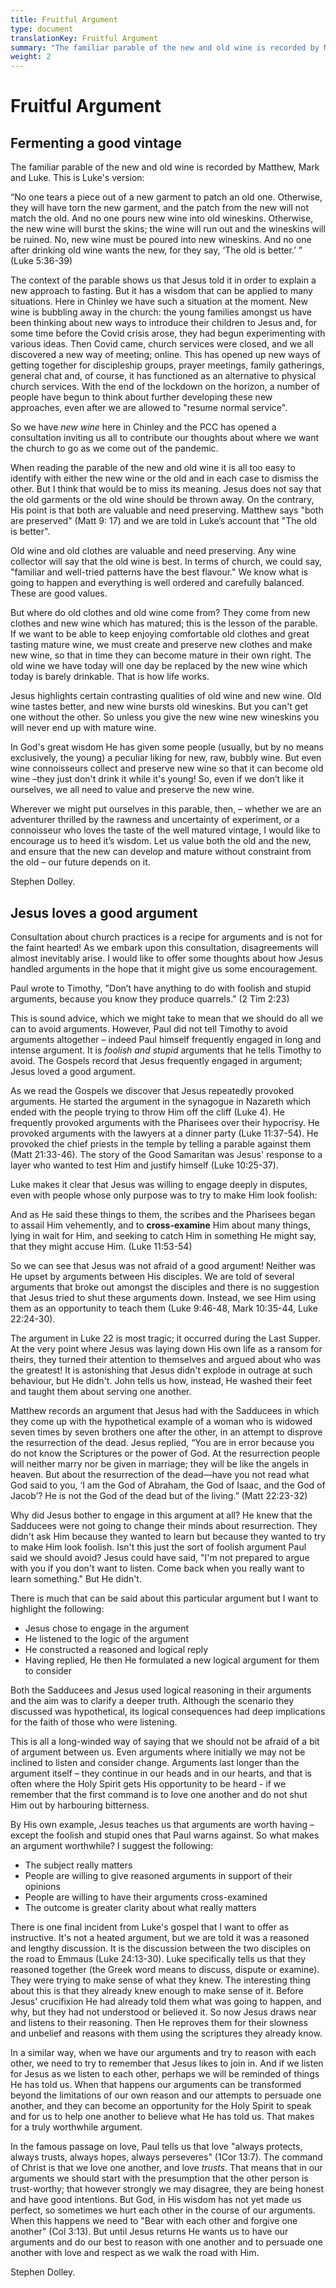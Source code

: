 ```yaml
---
title: Fruitful Argument
type: document
translationKey: Fruitful Argument
summary: "The familiar parable of the new and old wine is recorded by Matthew, Mark and Luke. This is Luke's version:"
weight: 2
---
```

# Fruitful Argument

## Fermenting a good vintage

The familiar parable of the new and old wine is recorded by Matthew, Mark and Luke. This is Luke's version:

“No one tears a piece out of a new garment to patch an old one. Otherwise, they will have torn the new garment, and the patch from the new will not match the old. And no one pours new wine into old wineskins. Otherwise, the new wine will burst the skins; the wine will run out and the wineskins will be ruined. No, new wine must be poured into new wineskins. And no one after drinking old wine wants the new, for they say, ‘The old is better.’ ” (Luke 5:36-39)

The context of the parable shows us that Jesus told it in order to explain a new approach to fasting. But it has a wisdom that can be applied to many situations. Here in Chinley we have such a situation at the moment. New wine is bubbling away in the church: the young families amongst us have been thinking about new ways to introduce their children to Jesus and, for some time before the Covid crisis arose, they had begun experimenting with various ideas. Then Covid came, church services were closed, and we all discovered a new way of meeting; online. This has opened up new ways of getting together for discipleship groups, prayer meetings, family gatherings, general chat and, of course, it has functioned as an alternative to physical church services. With the end of the lockdown on the horizon, a number of people have begun to think about further developing these new approaches, even after we are allowed to "resume normal service".

So we have *new wine* here in Chinley and the PCC has opened a consultation inviting us all to contribute our thoughts about where we want the church to go as we come out of the pandemic.

When reading the parable of the new and old wine it is all too easy to identify with either the new wine or the old and in each case to dismiss the other. But I think that would be to miss its meaning. Jesus does not say that the old garments or the old wine should be thrown away. On the contrary, His point is that both are valuable and need preserving. Matthew says "both are preserved" (Matt 9: 17) and we are told in Luke’s account that "The old is better".

Old wine and old clothes are valuable and need preserving. Any wine collector will say that the old wine is best. In terms of church, we could say, "familiar and well-tried patterns have the best flavour." We know what is going to happen and everything is well ordered and carefully balanced. These are good values.

But where do old clothes and old wine come from? They come from new clothes and new wine which has matured; this is the lesson of the parable. If we want to be able to keep enjoying comfortable old clothes and great tasting mature wine, we must create and preserve new clothes and make new wine, so that in time they can become mature in their own right. The old wine we have today will one day be replaced by the new wine which today is barely drinkable. That is how life works.

Jesus highlights certain contrasting qualities of old wine and new wine. Old wine tastes better, and new wine bursts old wineskins. But you can't get one without the other. So unless you give the new wine new wineskins you will never end up with mature wine.

In God's great wisdom He has given some people (usually, but by no means exclusively, the young) a peculiar liking for new, raw, bubbly wine. But even wine connoisseurs collect and preserve new wine so that it can become old wine –they just don't drink it while it's young! So, even if we don’t like it ourselves, we all need to value and preserve the new wine.

Wherever we might put ourselves in this parable, then, – whether we are an adventurer thrilled by the rawness and uncertainty of experiment, or a connoisseur who loves the taste of the well matured vintage, I would like to encourage us to heed it’s wisdom. Let us value both the old and the new, and ensure that the new can develop and mature without constraint from the old – our future depends on it.

Stephen Dolley.

## Jesus loves a good argument

Consultation about church practices is a recipe for arguments and is not for the faint hearted! As we embark upon this consultation, disagreements will almost inevitably arise. I would like to offer some thoughts about how Jesus handled arguments in the hope that it might give us some encouragement.

Paul wrote to Timothy, "Don’t have anything to do with foolish and stupid arguments, because you know they produce quarrels." (2 Tim 2:23)

This is sound advice, which we might take to mean that we should do all we can to avoid arguments. However, Paul did not tell Timothy to avoid arguments altogether – indeed Paul himself frequently engaged in long and intense argument. It is *foolish and stupid* arguments that he tells Timothy to avoid. The Gospels record that Jesus frequently engaged in argument; Jesus loved a good argument.

As we read the Gospels we discover that Jesus repeatedly provoked arguments. He started the argument in the synagogue in Nazareth which ended with the people trying to throw Him off the cliff (Luke 4). He frequently provoked arguments with the Pharisees over their hypocrisy. He provoked arguments with the lawyers at a dinner party (Luke 11:37-54). He provoked the chief priests in the temple by telling a parable against them (Matt 21:33-46). The story of the Good Samaritan was Jesus' response to a layer who wanted to test Him and justify himself (Luke 10:25-37).

Luke makes it clear that Jesus was willing to engage deeply in disputes, even with people whose only purpose was to try to make Him look foolish:

And as He said these things to them, the scribes and the Pharisees began to assail Him vehemently, and to **cross-examine** Him about many things, lying in wait for Him, and seeking to catch Him in something He might say, that they might accuse Him. (Luke 11:53-54)

So we can see that Jesus was not afraid of a good argument! Neither was He upset by arguments between His disciples. We are told of several arguments that broke out amongst the disciples and there is no suggestion that Jesus tried to shut these arguments down. Instead, we see Him using them as an opportunity to teach them (Luke 9:46-48, Mark 10:35-44, Luke 22:24-30).

The argument in Luke 22 is most tragic; it occurred during the Last Supper. At the very point where Jesus was laying down His own life as a ransom for theirs, they turned their attention to themselves and argued about who was the greatest! It is astonishing that Jesus didn't explode in outrage at such behaviour, but He didn't. John tells us how, instead, He washed their feet and taught them about serving one another.

Matthew records an argument that Jesus had with the Sadducees in which they come up with the hypothetical example of a woman who is widowed seven times by seven brothers one after the other, in an attempt to disprove the resurrection of the dead. Jesus replied, “You are in error because you do not know the Scriptures or the power of God. At the resurrection people will neither marry nor be given in marriage; they will be like the angels in heaven. But about the resurrection of the dead—have you not read what God said to you, ‘I am the God of Abraham, the God of Isaac, and the God of Jacob’? He is not the God of the dead but of the living.” (Matt 22:23-32)

Why did Jesus bother to engage in this argument at all? He knew that the Sadducees were not going to change their minds about resurrection. They didn't ask Him because they wanted to learn but because they wanted to try to make Him look foolish. Isn't this just the sort of foolish argument Paul said we should avoid? Jesus could have said, "I'm not prepared to argue with you if you don't want to listen. Come back when you really want to learn something." But He didn't.

There is much that can be said about this particular argument but I want to highlight the following:

-   Jesus chose to engage in the argument
-   He listened to the logic of the argument
-   He constructed a reasoned and logical reply
-   Having replied, He then He formulated a new logical argument for them to consider

Both the Sadducees and Jesus used logical reasoning in their arguments and the aim was to clarify a deeper truth. Although the scenario they discussed was hypothetical, its logical consequences had deep implications for the faith of those who were listening.

This is all a long-winded way of saying that we should not be afraid of a bit of argument between us. Even arguments where initially we may not be inclined to listen and consider change. Arguments last longer than the argument itself – they continue in our heads and in our hearts, and that is often where the Holy Spirit gets His opportunity to be heard - if we remember that the first command is to love one another and do not shut Him out by harbouring bitterness.

By His own example, Jesus teaches us that arguments are worth having – except the foolish and stupid ones that Paul warns against. So what makes an argument worthwhile? I suggest the following:

-   The subject really matters
-   People are willing to give reasoned arguments in support of their opinions
-   People are willing to have their arguments cross-examined
-   The outcome is greater clarity about what really matters

There is one final incident from Luke's gospel that I want to offer as instructive. It's not a heated argument, but we are told it was a reasoned and lengthy discussion. It is the discussion between the two disciples on the road to Emmaus (Luke 24:13-30). Luke specifically tells us that they reasoned together (the Greek word means to discuss, dispute or examine). They were trying to make sense of what they knew. The interesting thing about this is that they already knew enough to make sense of it. Before Jesus' crucifixion He had already told them what was going to happen, and why, but they had not understood or believed it. So now Jesus draws near and listens to their reasoning. Then He reproves them for their slowness and unbelief and reasons with them using the scriptures they already know.

In a similar way, when we have our arguments and try to reason with each other, we need to try to remember that Jesus likes to join in. And if we listen for Jesus as we listen to each other, perhaps we will be reminded of things He has told us. When that happens our arguments can be transformed beyond the limitations of our own reason and our attempts to persuade one another, and they can become an opportunity for the Holy Spirit to speak and for us to help one another to believe what He has told us. That makes for a truly worthwhile argument.

In the famous passage on love, Paul tells us that love "always protects, always trusts, always hopes, always perseveres" (1Cor 13:7). The command of Christ is that we love one another, and love *trusts*. That means that in our arguments we should start with the presumption that the other person is trust-worthy; that however strongly we may disagree, they are being honest and have good intentions. But God, in His wisdom has not yet made us perfect, so sometimes we hurt each other in the course of our arguments. When this happens we need to "Bear with each other and forgive one another" (Col 3:13). But until Jesus returns He wants us to have our arguments and do our best to reason with one another and to persuade one another with love and respect as we walk the road with Him.

Stephen Dolley.
